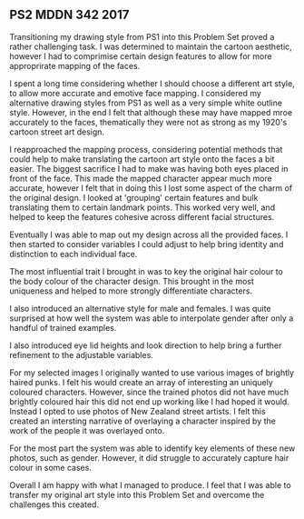 ## PS2 MDDN 342 2017

Transitioning my drawing style from PS1 into this Problem Set proved a rather challenging task. I was determined to maintain the cartoon aesthetic, however I had to comprimise certain design features to allow for more approprirate mapping of the faces.

I spent a long time considering whether I should choose a different art style, to allow more accurate and emotive face mapping. I considered my alternative drawing styles from PS1 as well as a very simple white outline style. However, in the end I felt that although these may have mapped mroe accurately to the faces, thematically they were not as strong as my 1920's cartoon street art design.

I reapproached the mapping process, considering potential methods that could help to make translating the cartoon art style onto the faces a bit easier. The biggest sacrifice I had to make was having both eyes placed in front of the face. This made the mapped character appear much more accurate, however I felt that in doing this I lost some aspect of the charm of the original design. I looked at 'grouping' certain features and bulk translating them to certain landmark points. This worked very well, and helped to keep the features cohesive across different facial structures.

Eventually I was able to map out my design across all the provided faces. I then started to consider variables I could adjust to help bring identity and distinction to each individual face.

The most influential trait I brought in was to key the original hair colour to the body colour of the character design. This brought in the most uniqueness and helped to more strongly differentiate characters.

I also introduced an alternative style for male and females. I was quite surprised at how well the system was able to interpolate gender after only a handful of trained examples.

I also introduced eye lid heights and look direction to help bring a further refinement to the adjustable variables.

For my selected images I originally wanted to use various images of brightly haired punks. I felt his would create an array of interesting an uniquely coloured characters. However, since the trained photos did not have much brightly coloured hair this did not end up working like I had hoped it would. Instead I opted to use photos of New Zealand street artists. I felt this created an intersting narrative of overlaying a character inspired by the work of the people it was overlayed onto. 

For the most part the system was able to identify key elements of these new photos, such as gender. However, it did struggle to accurately capture hair colour in some cases.

Overall I am happy with what I managed to produce. I feel that I was able to transfer my original art style into this Problem Set and overcome the challenges this created. 
